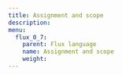 ```yaml
---
title: Assignment and scope
description:
menu:
  flux_0_7:
    parent: Flux language
    name: Assignment and scope
    weight:
---
```

